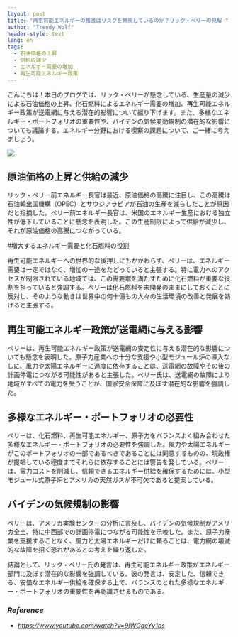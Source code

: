 ```yaml
---
layout: post
title: "再生可能エネルギーの推進はリスクを無視しているのか？リック・ペリーの見解 "
author: "Trendy Wolf"
header-style: text
lang: en
tags:
  - 石油価格の上昇
  - 供給の減少
  - エネルギー需要の増加
  - 再生可能エネルギー政策
---
```


こんにちは！本日のブログでは、リック・ペリーが懸念している、生産量の減少による石油価格の上昇、化石燃料によるエネルギー需要の増加、再生可能エネルギー政策が送電網に与える潜在的影響について掘り下げます。また、多様なエネルギー・ポートフォリオの重要性や、バイデンの気候変動規制の潜在的な影響についても議論する。エネルギー分野における喫緊の課題について、ご一緒に考えましょう。

<img
    src="https://i.ytimg.com/vi/9IWGgcYy1bs/hqdefault.jpg"
/>






## 原油価格の上昇と供給の減少

リック・ペリー前エネルギー長官は最近、原油価格の高騰に注目し、この高騰は石油輸出国機構（OPEC）とサウジアラビアが石油の生産を減らしたことが原因だと指摘した。ペリー前エネルギー長官は、米国のエネルギー生産における独立性が低下していることに懸念を表明した。この生産制限によって供給が減少し、それが原油価格の高騰につながっている。 

#増大するエネルギー需要と化石燃料の役割

再生可能エネルギーへの世界的な後押しにもかかわらず、ペリーは、エネルギー需要は一定ではなく、増加の一途をたどっていると主張する。特に電力へのアクセスが制限されている地域では、この需要増を満たすために化石燃料が重要な役割を担っていると強調する。ペリーは化石燃料を未開発のままにしておくことに反対し、そのような動きは世界中の何十億もの人々の生活環境の改善と発展を妨げると主張する。



## 再生可能エネルギー政策が送電網に与える影響

ペリーは、再生可能エネルギー政策が送電網の安定性に与える潜在的な影響についても懸念を表明した。原子力産業への十分な支援や小型モジュール炉の導入なしに、風力や太陽エネルギーに過度に依存することは、送電網の故障やその後の計画停電につながる可能性があると主張した。ペリー氏は、送電網の故障により地域がすべての電力を失うことが、国家安全保障に及ぼす潜在的な影響を強調した。



## 多様なエネルギー・ポートフォリオの必要性

ペリーは、化石燃料、再生可能エネルギー、原子力をバランスよく組み合わせた多様なエネルギー・ポートフォリオの必要性を強調した。風力や太陽エネルギーがこのポートフォリオの一部であるべきであることには同意するものの、現政権が提唱している程度までそれらに依存することには警告を発している。ペリーは、電力コストを削減し、信頼できるエネルギー供給を確保するためには、小型モジュール式原子炉とアメリカの天然ガスが不可欠であると提案している。



## バイデンの気候規制の影響

ペリーは、アメリカ実験センターの分析に言及し、バイデンの気候規制がアメリカ全土、特に中西部での計画停電につながる可能性を示唆した。また、原子力産業を支援することなく、風力と太陽エネルギーだけに頼ることは、電力網の壊滅的な故障を招く恐れがあるとの考えを繰り返した。

結論として、リック・ペリー氏の発言は、再生可能エネルギー政策がエネルギー部門に及ぼす潜在的な影響を強調している。彼の発言は、安定した、信頼できる、安価なエネルギー供給を確保する上で、バランスのとれた多様なエネルギー・ポートフォリオの重要性を再認識させるものである。


### _Reference_
- _https://www.youtube.com/watch?v=9IWGgcYy1bs_

